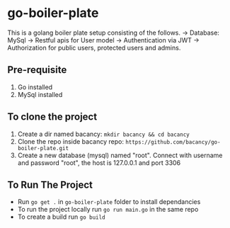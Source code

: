 # go-boiler-plate
This is a golang boiler plate setup consisting of the follows.
-> Database: MySql
-> Restful apis for User model
-> Authentication via JWT
-> Authorization for public users, protected users and admins.

## Pre-requisite
1. Go installed
2. MySql installed

## To clone the project
1. Create a dir named bacancy: `mkdir bacancy && cd bacancy`
2. Clone the repo inside bacancy repo: `https://github.com/bacancy/go-boiler-plate.git`
3. Create a new database (mysql) named "root". Connect with username and password "root", the host is 127.0.0.1 and port 3306

## To Run The Project
- Run `go get .` in `go-boiler-plate` folder to install dependancies
- To run the project locally run `go run main.go` in the same repo
- To create a build run `go build`
